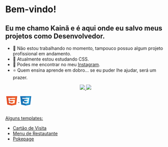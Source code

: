### <h1>Bem-vindo!</h1> <h2> Eu me chamo Kainã e é aqui onde eu salvo meus projetos como Desenvolvedor. </h2>

- 👷‍ Não estou trabalhando no momento, tampouco possuo algum projeto profissional em andamento.
- 🌱 Atualmente estou estudando CSS.
- 🐸 Podes me encontrar no meu [Instagram](https://www.instagram.com/kainademoura/).
- ⭐ Quem ensina aprende em dobro... se eu puder lhe ajudar, será um prazer.


<div align="center">
  <a href="https://github.com/kainamc">
  <img height="180em" src="https://github-readme-stats.vercel.app/api?username=kainamc&show_icons=true&theme=merko&include_all_commits=true&count_private=true"/>
  <img height="180em" src="https://github-readme-stats.vercel.app/api/top-langs/?username=kainamc&layout=compact&langs_count=7&theme=merko&"/>
  
</div>
  
  <div style="display: inline_block"><br>
    
  <img align="center" alt="kainamc-HTML" height="30" width="40" src="https://raw.githubusercontent.com/devicons/devicon/master/icons/html5/html5-original.svg">
  <img align="center" alt="kainamc-CSS" height="30" width="40" src="https://raw.githubusercontent.com/devicons/devicon/master/icons/css3/css3-original.svg">
  
 <br>
</div><br>
  
  <div>
    <p>Alguns templates: <!--- <img align="right" src="https://static.ragnaplace.com/db/npc/gif/1884.gif" /></p> -->
    
 <ul>
  <li><a href="https://kainamc.github.io/CSSdesafio01-cartao-visita/">Cartão de Visita</a></li>
  <li><a href="https://super-couscous-eb2ed3bb.pages.github.io/">Menu de Restautante</a></li>
  <li><a href="https://kainamc.github.io/pokepage/">Pokepage</a></li>
   
</ul>
   
  
